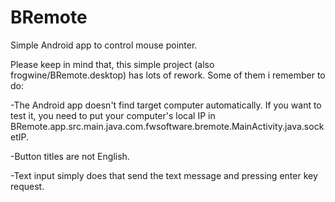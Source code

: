 # BRemote
Simple Android app to control mouse pointer.

Please keep in mind that, this simple project (also frogwine/BRemote.desktop) has lots of rework. 
Some of them i remember to do:

-The Android app doesn't find target computer automatically. If you want to test it, you need to put your computer's local IP in 
BRemote.app.src.main.java.com.fwsoftware.bremote.MainActivity.java.socketIP.

-Button titles are not English.

-Text input simply does that send the text message and pressing enter key request.
